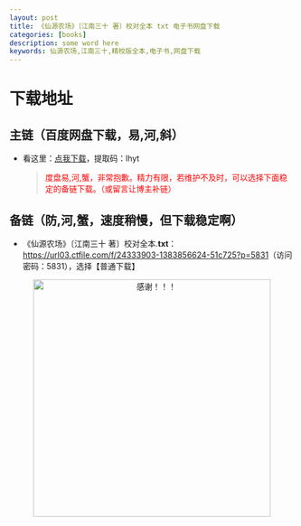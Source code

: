 ```yaml
---
layout: post
title: 《仙源农场》〔江南三十 著〕校对全本 txt 电子书网盘下载
categories: [books]
description: some word here
keywords: 仙源农场,江南三十,精校版全本,电子书,网盘下载
---
```


# 下载地址

## 主链（百度网盘下载，易,河,斜）

- 看这里：[点我下载](https://pan.baidu.com/s/1iMXUbSbtZQZjDcqDmnWUyw?pwd=lhyt)，提取码：lhyt

  > <p style="color:red" >度盘易,河,蟹，非常抱歉。精力有限，若维护不及时，可以选择下面稳定的备链下载。（或留言让博主补链）</p>

## 备链（防,河,蟹，速度稍慢，但下载稳定啊）

- 《仙源农场》〔江南三十 著〕校对全本.**txt**：<https://url03.ctfile.com/f/24333903-1383856624-51c725?p=5831>（访问密码：5831），选择【普通下载】

<div align="center"><img src="https://pic.imgdb.cn/item/6707df6bd29ded1a8ce37031.gif" alt="感谢！！！" width="420px" height="auto"/></div>
